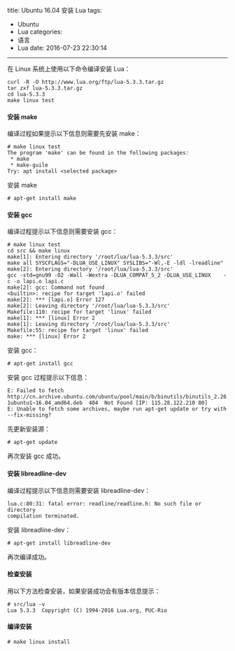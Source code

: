 title: Ubuntu 16.04 安装 Lua
tags:
  - Ubuntu
  - Lua
categories:
  - 语言
  - Lua
date: 2016-07-23 22:30:14
---


在 Linux 系统上使用以下命令编译安装 Lua：

    curl -R -O http://www.lua.org/ftp/lua-5.3.3.tar.gz
    tar zxf lua-5.3.3.tar.gz
    cd lua-5.3.3
    make linux test

<!-- more -->

#### 安装 make

编译过程如果提示以下信息则需要先安装 make：

    # make linux test
    The program 'make' can be found in the following packages:
     * make
     * make-guile
    Try: apt install <selected package>

安装 make

    # apt-get install make

#### 安装 gcc

编译过程提示以下信息则需要安装 gcc：

    # make linux test
    cd src && make linux
    make[1]: Entering directory '/root/lua/lua-5.3.3/src'
    make all SYSCFLAGS="-DLUA_USE_LINUX" SYSLIBS="-Wl,-E -ldl -lreadline"
    make[2]: Entering directory '/root/lua/lua-5.3.3/src'
    gcc -std=gnu99 -O2 -Wall -Wextra -DLUA_COMPAT_5_2 -DLUA_USE_LINUX    -c -o lapi.o lapi.c
    make[2]: gcc: Command not found
    <builtin>: recipe for target 'lapi.o' failed
    make[2]: *** [lapi.o] Error 127
    make[2]: Leaving directory '/root/lua/lua-5.3.3/src'
    Makefile:110: recipe for target 'linux' failed
    make[1]: *** [linux] Error 2
    make[1]: Leaving directory '/root/lua/lua-5.3.3/src'
    Makefile:55: recipe for target 'linux' failed
    make: *** [linux] Error 2

安装 gcc：

    # apt-get install gcc

安装 gcc 过程提示以下信息：

    E: Failed to fetch http://cn.archive.ubuntu.com/ubuntu/pool/main/b/binutils/binutils_2.26.1-1ubuntu1~16.04_amd64.deb  404  Not Found [IP: 115.28.122.210 80]
    E: Unable to fetch some archives, maybe run apt-get update or try with --fix-missing?

先更新安装源：

    # apt-get update

再次安装 gcc 成功。

#### 安装 libreadline-dev

编译过程提示以下信息则需要安装 libreadline-dev：

    lua.c:80:31: fatal error: readline/readline.h: No such file or directory
    compilation terminated.

安装 libreadline-dev：

    # apt-get install libreadline-dev

再次编译成功。

#### 检查安装

用以下方法检查安装，如果安装成功会有版本信息提示：

    # src/lua -v
    Lua 5.3.3  Copyright (C) 1994-2016 Lua.org, PUC-Rio

#### 编译安装

    # make linux install